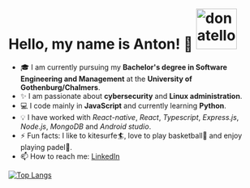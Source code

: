 
# Hello, my name is Anton! 👋 <img src=http://pa1.narvii.com/6207/14f6c612603c7daa47fc49a4cf42641841216359_hq.gif alt="donatello" width="80">




 -  🎓 I am currently pursuing my **Bachelor's degree in Software Engineering and Management** at the **University of Gothenburg/Chalmers**.
 -  ✨ I am passionate about **cybersecurity** and **Linux administration**.
 -  :computer: I code mainly in **JavaScript** and currently learning **Python**.
 -  :bulb:  I have worked with *React-native*, *React*, *Typescript*, *Express.js*, *Node.js*, *MongoDB* and *Android studio*. 
 -  ⚡ Fun facts: I like to kitesurfe:surfer:, love to play basketball:basketball: and enjoy playing padel:tennis:.
 -  📫 How to reach me: [LinkedIn](https://www.linkedin.com/in/anton-golubenko-957a03212/)




[![Top Langs](https://github-readme-stats.vercel.app/api/top-langs/?username=d0nate110&layout=compact)](https://github.com/github-readme-stats)
  

<!--
**d0nate110/d0nate110** is a ✨ _special_ ✨ repository because its `README.md` (this file) appears on your GitHub profile.

Here are some ideas to get you started:

- 🔭 I’m currently working on ...
- 🌱 I’m currently learning ...
- 👯 I’m looking to collaborate on ...
- 🤔 I’m looking for help with ...
- 💬 Ask me about ...
- 📫 How to reach me: ...
- 😄 Pronouns: ...
- ⚡ Fun fact: ...
-->
